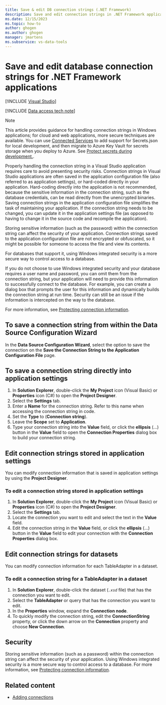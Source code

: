 ```yaml
---
title: Save & edit DB connection strings (.NET Framework)
description: Save and edit connection strings in .NET Framework application development with Visual Studio, or edit a connection string directly in application settings.
ms.date: 12/15/2023
ms.topic: how-to
author: ghogen
ms.author: ghogen
manager: jmartens
ms.subservice: vs-data-tools
---
```

# Save and edit database connection strings for .NET Framework applications

 [!INCLUDE [Visual Studio](~/includes/applies-to-version/vs-windows-only.md)]

[!INCLUDE [Data access tech note](./includes/data-technology-note.md)]

> [!NOTE]
> This article provides guidance for handling connection strings in Windows applications; for cloud and web applications, more secure techniques are available. You can use [Connected Services](../azure/overview-connected-services.md) to add support for Secrets.json for local development, and then migrate to Azure Key Vault for secrets storage when you deploy to Azure. See [Protect secrets during development.](/aspnet/core/security/app-secrets?tabs=windows).

Properly handling the connection string in a Visual Studio application requires care to avoid presenting security risks. Connection strings in Visual Studio applications are often saved in the application configuration file (also referred to as application settings), or hard-coded directly in your application. Hard-coding directly into the application is not recommended, because the sensitive information in the connection string, such as the database credentials, can be read directly from the unencrypted binaries. Saving connection strings in the application configuration file simplifies the task of maintaining your application. If the connection string needs to be changed, you can update it in the application settings file (as opposed to having to change it in the source code and recompile the application).

Storing sensitive information (such as the password) within the connection string can affect the security of your application. Connection strings saved to the application configuration file are not encrypted or obfuscated, so it might be possible for someone to access the file and view its contents.

For databases that support it, using Windows integrated security is a more secure way to control access to a database.

If you do not choose to use Windows integrated security and your database requires a user name and password, you can omit them from the connection string, but your application will need to provide this information to successfully connect to the database. For example, you can create a dialog box that prompts the user for this information and dynamically builds the connection string at run time. Security can still be an issue if the information is intercepted on the way to the database.

For more information, see [Protecting connection information](/dotnet/framework/data/adonet/protecting-connection-information).

## To save a connection string from within the Data Source Configuration Wizard
In the **Data Source Configuration Wizard**, select the option to save the connection on the **Save the Connection String to the Application Configuration File** page.

## To save a connection string directly into application settings
1. In **Solution Explorer**, double-click the **My Project** icon (Visual Basic) or **Properties** icon (C#) to open the **Project Designer**.
1. Select the **Settings** tab.
1. Enter a **Name** for the connection string. Refer to this name when accessing the connection string in code.
1. Set the **Type** to (**Connection string**).
1. Leave the **Scope** set to **Application**.
1. Type your connection string into the **Value** field, or click the **ellipsis** (...) button in the **Value** field to open the **Connection Properties** dialog box to build your connection string.

## Edit connection strings stored in application settings
You can modify connection information that is saved in application settings by using the **Project Designer**.

### To edit a connection string stored in application settings
1. In **Solution Explorer**, double-click the **My Project** icon (Visual Basic) or **Properties** icon (C#) to open the **Project Designer**.
1. Select the **Settings** tab.
1. Locate the connection you want to edit and select the text in the **Value** field.
1. Edit the connection string in the **Value** field, or click the **ellipsis** (...) button in the **Value** field to edit your connection with the **Connection Properties** dialog box.

## Edit connection strings for datasets
You can modify connection information for each TableAdapter in a dataset.

### To edit a connection string for a TableAdapter in a dataset
1. In **Solution Explorer**, double-click the dataset (*`.xsd`* file) that has the connection you want to edit.
1. Select the **TableAdapter** or query that has the connection you want to edit.
1. In the **Properties** window, expand the **Connection node**.
1. To quickly modify the connection string, edit the **ConnectionString** property, or click the down arrow on the **Connection** property and choose **New Connection**.

## Security
Storing sensitive information (such as a password) within the connection string can affect the security of your application. Using Windows integrated security is a more secure way to control access to a database.
For more information, see [Protecting connection information](/dotnet/framework/data/adonet/protecting-connection-information).

## Related content

- [Adding connections](../data-tools/add-new-connections.md)
